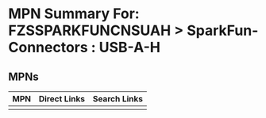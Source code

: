 



# MPN Summary For: FZSSPARKFUNCNSUAH > SparkFun-Connectors : USB-A-H

## MPNs
  

|MPN|Direct Links|Search Links|
| :--- | :--- | :--- |
||||
